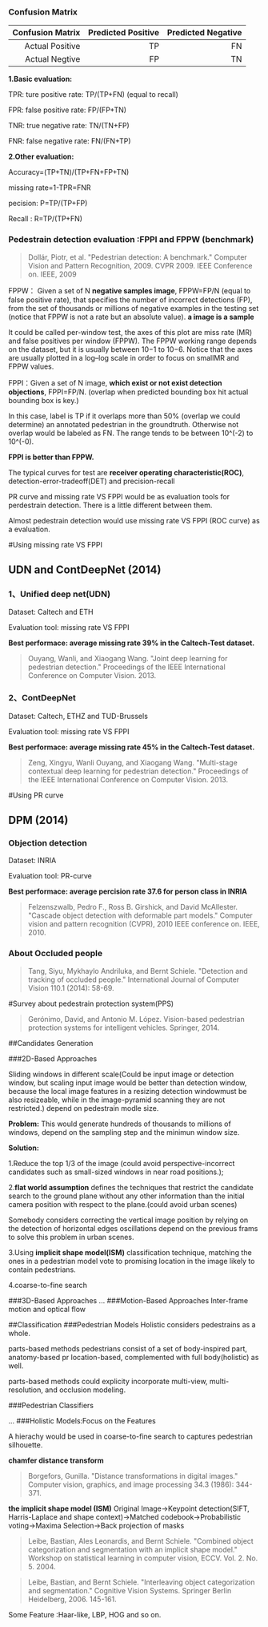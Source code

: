 ### Confusion Matrix

| Confusion Matrix |Predicted Positive|Predicted Negative|
| ----------------:| ----------------:| ----------------:|
| Actual Positive  | TP               | FN               |
| Actual Negtive   | FP               | TN               |

**1.Basic evaluation:**

TPR: ture positive rate:  TP/(TP+FN) (equal to recall)

FPR: false positive rate: FP/(FP+TN)

TNR: true negative rate:  TN/(TN+FP)

FNR: false negative rate: FN/(FN+TP)

**2.Other evaluation:**

Accuracy=(TP+TN)/(TP+FN+FP+TN)

missing rate=1-TPR=FNR

pecision: P=TP/(TP+FP) 

Recall  : R=TP/(TP+FN)


### Pedestrain detection evaluation :FPPI and FPPW (benchmark)

>Dollár, Piotr, et al. "Pedestrian detection: A benchmark." Computer Vision and Pattern Recognition, 2009. CVPR 2009. IEEE Conference on. IEEE, 2009

FPPW： Given a set of N **negative samples image**, FPPW=FP/N (equal to false positive rate), that specifies the number of incorrect detections (FP), from the set of thousands or millions of negative examples in the testing set (notice that FPPW is not a rate but an absolute value). **a image is a sample**

It could be called per-window test, the axes of this plot are miss rate (MR) and false positives per window (FPPW). The FPPW working range depends on the dataset, but it is usually between 10−1 to 10−6. Notice that the axes are usually plotted in a log–log scale in order to focus on smallMR and FPPW values.

FPPI：Given a set of N image, **which exist or not exist detection objections**, FPPI=FP/N. (overlap when predicted bounding box hit actual bounding box is key.)

In this case, label is TP if it overlaps more than 50% (overlap we could determine) an annotated pedestrian in the groundtruth. Otherwise not overlap would be labeled as FN. The range tends to be between 10^(-2) to 10^(-0).

**FPPI is better than FPPW.** 

The typical curves for test are **receiver operating characteristic(ROC)**, detection-error-tradeoff(DET) and precision-recall


PR curve and missing rate VS FPPI would be as evaluation tools for perdestrain detection. There is a little different between them.

Almost pedestrain detection would use missing rate VS FPPI (ROC curve) as a evaluation.

#Using missing rate VS FPPI

## UDN and ContDeepNet (2014)
### 1、Unified deep net(UDN)

Dataset: Caltech and ETH

Evaluation tool: missing rate VS FPPI

**Best performace: average missing rate 39% in the Caltech-Test dataset.**

> Ouyang, Wanli, and Xiaogang Wang. "Joint deep learning for pedestrian detection." Proceedings of the IEEE International Conference on Computer Vision. 2013.

### 2、ContDeepNet

Dataset: Caltech, ETHZ and TUD-Brussels

Evaluation tool: missing rate VS FPPI

**Best performace: average missing rate 45% in the Caltech-Test dataset.**

>Zeng, Xingyu, Wanli Ouyang, and Xiaogang Wang. "Multi-stage contextual deep learning for pedestrian detection." Proceedings of the IEEE International Conference on Computer Vision. 2013.

#Using PR curve

## DPM (2014)


### Objection detection

Dataset: INRIA

Evaluation tool: PR-curve

**Best performace: average percision rate 37.6 for person class in INRIA**

>Felzenszwalb, Pedro F., Ross B. Girshick, and David McAllester. "Cascade object detection with deformable part models." Computer vision and pattern recognition (CVPR), 2010 IEEE conference on. IEEE, 2010.


### About Occluded people

>Tang, Siyu, Mykhaylo Andriluka, and Bernt Schiele. "Detection and tracking of occluded people." International Journal of Computer Vision 110.1 (2014): 58-69.




#Survey about pedestrain protection system(PPS)

>Gerónimo, David, and Antonio M. López. Vision-based pedestrian protection systems for intelligent vehicles. Springer, 2014.

##Candidates Generation

###2D-Based Approaches

Sliding windows in different scale(Could be input image or detection window, but scaling input image would be better than detection window, because the local image features in a resizing detection windowmust be also resizeable, while in the image-pyramid scanning they are not restricted.) depend on pedestrain modle size. 

**Problem:**
This would generate hundreds of thousands to millions of windows, depend on the sampling step and the minimun window size.

**Solution:** 

1.Reduce the top 1/3 of the image (could avoid perspective-incorrect candidates such as small-sized windows in near road positions.);

2.**flat world assumption** defines the techniques that restrict the candidate search to the ground plane without any other information than the initial camera position with respect to the plane.(could avoid urban scenes)

Somebody considers correcting the vertical image position by relying on the detection of horizontal edges oscillations depend on the previous frams to solve 
this problem in urban scenes.

3.Using **implicit shape model(ISM)** classification technique, matching the ones in a pedestrian model vote to promising location in the image likely to contain pedestrians.

4.coarse-to-fine search 

###3D-Based Approaches
...
###Motion-Based Approaches
Inter-frame motion and optical flow

##Classification
###Pedestrian Models
Holistic considers pedestrains as a whole.

parts-based methods  pedestrians consist of a set of body-inspired part, anatomy-based pr location-based, complemented with full body(holistic) as well.

parts-based methods could explicity incorporate multi-view, multi-resolution, and occlusion modeling.

###Pedestrian Classifiers

...
###Holistic Models:Focus on the Features

A hierachy would be used in  coarse-to-fine search to captures pedestrian silhouette.

**chamfer distance transform**
>Borgefors, Gunilla. "Distance transformations in digital images." Computer vision, graphics, and image processing 34.3 (1986): 344-371.

**the implicit shape model (ISM)** Original Image->Keypoint detection(SIFT, Harris-Laplace and shape context)->Matched codebook->Probabilistic voting->Maxima Selection->Back projection of masks

>Leibe, Bastian, Ales Leonardis, and Bernt Schiele. "Combined object categorization and segmentation with an implicit shape model." Workshop on statistical learning in computer vision, ECCV. Vol. 2. No. 5. 2004.

>Leibe, Bastian, and Bernt Schiele. "Interleaving object categorization and segmentation." Cognitive Vision Systems. Springer Berlin Heidelberg, 2006. 145-161.

Some Feature :Haar-like, LBP, HOG and so on.